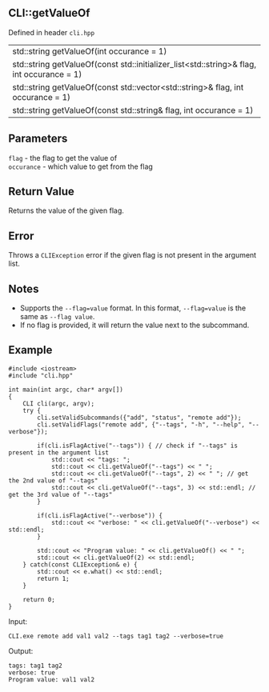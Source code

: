 ## CLI::getValueOf
Defined in header `cli.hpp`

| | 
| --- |
| std::string getValueOf(int occurance = 1) |
| std::string getValueOf(const std::initializer_list\<std::string>& flag, int occurance = 1) |
| std::string getValueOf(const std::vector\<std::string>& flag, int occurance = 1) |
| std::string getValueOf(const std::string& flag, int occurance = 1) |

## Parameters
`flag` - the flag to get the value of \
`occurance` - which value to get from the flag

## Return Value
Returns the value of the given flag.

## Error
Throws a `CLIException` error if the given flag is not present in the argument list.

## Notes
- Supports the `--flag=value` format. In this format, `--flag=value` is the same as `--flag value`.
- If no flag is provided, it will return the value next to the subcommand.

## Example
```
#include <iostream>
#include "cli.hpp"

int main(int argc, char* argv[])
{
    CLI cli(argc, argv);
    try {
        cli.setValidSubcommands({"add", "status", "remote add"});
        cli.setValidFlags("remote add", {"--tags", "-h", "--help", "--verbose"});

        if(cli.isFlagActive("--tags")) { // check if "--tags" is present in the argument list
            std::cout << "tags: "; 
            std::cout << cli.getValueOf("--tags") << " ";
            std::cout << cli.getValueOf("--tags", 2) << " "; // get the 2nd value of "--tags"
            std::cout << cli.getValueOf("--tags", 3) << std::endl; // get the 3rd value of "--tags"
        }

        if(cli.isFlagActive("--verbose")) {
            std::cout << "verbose: " << cli.getValueOf("--verbose") << std::endl;
        }

        std::cout << "Program value: " << cli.getValueOf() << " ";
        std::cout << cli.getValueOf(2) << std::endl;
    } catch(const CLIException& e) {
        std::cout << e.what() << std::endl;
        return 1;
    }

    return 0;
}
```

Input:
```
CLI.exe remote add val1 val2 --tags tag1 tag2 --verbose=true
```

Output:
```
tags: tag1 tag2 
verbose: true
Program value: val1 val2
```